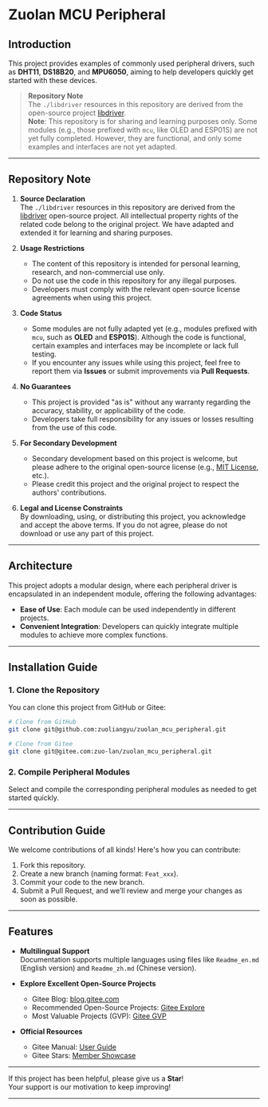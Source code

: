 # Zuolan MCU Peripheral

## Introduction

This project provides examples of commonly used peripheral drivers, such as **DHT11**, **DS18B20**, and **MPU6050**, aiming to help developers quickly get started with these devices.

> **Repository Note**  
> The `./libdriver` resources in this repository are derived from the open-source project [libdriver](https://github.com/libdriver).  
> **Note**: This repository is for sharing and learning purposes only. Some modules (e.g., those prefixed with `mcu`, like OLED and ESP01S) are not yet fully completed. However, they are functional, and only some examples and interfaces are not yet adapted.

---

## Repository Note

1. **Source Declaration**  
   The `./libdriver` resources in this repository are derived from the [libdriver](https://github.com/libdriver) open-source project. All intellectual property rights of the related code belong to the original project. We have adapted and extended it for learning and sharing purposes.

2. **Usage Restrictions**  
   - The content of this repository is intended for personal learning, research, and non-commercial use only.  
   - Do not use the code in this repository for any illegal purposes.  
   - Developers must comply with the relevant open-source license agreements when using this project.

3. **Code Status**  
   - Some modules are not fully adapted yet (e.g., modules prefixed with `mcu`, such as **OLED** and **ESP01S**). Although the code is functional, certain examples and interfaces may be incomplete or lack full testing.  
   - If you encounter any issues while using this project, feel free to report them via **Issues** or submit improvements via **Pull Requests**.

4. **No Guarantees**  
   - This project is provided "as is" without any warranty regarding the accuracy, stability, or applicability of the code.  
   - Developers take full responsibility for any issues or losses resulting from the use of this code.

5. **For Secondary Development**  
   - Secondary development based on this project is welcome, but please adhere to the original open-source license (e.g., [MIT License](https://opensource.org/licenses/MIT), etc.).  
   - Please credit this project and the original project to respect the authors' contributions.

6. **Legal and License Constraints**  
   By downloading, using, or distributing this project, you acknowledge and accept the above terms. If you do not agree, please do not download or use any part of this project.

---

## Architecture

This project adopts a modular design, where each peripheral driver is encapsulated in an independent module, offering the following advantages:
- **Ease of Use**: Each module can be used independently in different projects.  
- **Convenient Integration**: Developers can quickly integrate multiple modules to achieve more complex functions.

---

## Installation Guide

### 1. Clone the Repository
You can clone this project from GitHub or Gitee:
```bash
# Clone from GitHub
git clone git@github.com:zuoliangyu/zuolan_mcu_peripheral.git

# Clone from Gitee
git clone git@gitee.com:zuo-lan/zuolan_mcu_peripheral.git
```

### 2. Compile Peripheral Modules
Select and compile the corresponding peripheral modules as needed to get started quickly.

---

## Contribution Guide

We welcome contributions of all kinds! Here's how you can contribute:
1. Fork this repository.  
2. Create a new branch (naming format: `Feat_xxx`).  
3. Commit your code to the new branch.  
4. Submit a Pull Request, and we’ll review and merge your changes as soon as possible.

---

## Features

- **Multilingual Support**  
  Documentation supports multiple languages using files like `Readme_en.md` (English version) and `Readme_zh.md` (Chinese version).

- **Explore Excellent Open-Source Projects**  
  - Gitee Blog: [blog.gitee.com](https://blog.gitee.com)  
  - Recommended Open-Source Projects: [Gitee Explore](https://gitee.com/explore)  
  - Most Valuable Projects (GVP): [Gitee GVP](https://gitee.com/gvp)

- **Official Resources**  
  - Gitee Manual: [User Guide](https://gitee.com/help)  
  - Gitee Stars: [Member Showcase](https://gitee.com/gitee-stars/)

---

If this project has been helpful, please give us a **Star**!  
Your support is our motivation to keep improving!

---
